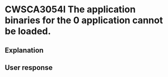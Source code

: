 # CWSCA3054I The application binaries for the 0 application cannot be loaded.

## Explanation

## User response